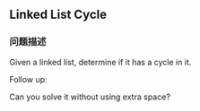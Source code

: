 ## Linked List Cycle  
### 问题描述

Given a linked list, determine if it has a cycle in it.



Follow up:<br />
Can you solve it without using extra space?

